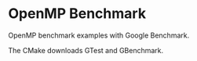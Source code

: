 # OpenMP Benchmark

OpenMP benchmark examples with Google Benchmark.

The CMake downloads GTest and GBenchmark.

